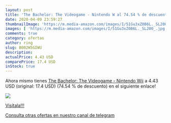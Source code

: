 ```yaml
---
layout: post
title: 'The Bachelor: The Videogame - Nintendo W al 74.54 % de descuento'
date: 2020-04-09 23:59:27
thumbnailImage: 'https://m.media-amazon.com/images/I/51Gu3xZ0B6L._SL200_.jpg'
images: [ 'https://m.media-amazon.com/images/I/51Gu3xZ0B6L._SL200_.jpg' ]
comments: true
category: ofertas
author: ring
slug: B002W5GIWU
description:
actualPrice: 4.43 USD
comparePrice: 17.4 USD
inStock: true
---
```


Ahora mismo tienes [The Bachelor: The Videogame - Nintendo Wii](https://www.amazon.com/dp/B002W5GIWU/?tag=redken08-20) a 4.43 USD (original: 17.4 USD) (74.54 %  de descuento) en el siguiente enlace!

[![](https://m.media-amazon.com/images/I/51Gu3xZ0B6L._SL200_.jpg)](https://www.amazon.com/dp/B002W5GIWU/?tag=redken08-20)

[Visítala!!!](https://www.amazon.com/dp/B002W5GIWU/?tag=redken08-20)

[Consulta otras ofertas en nuestro canal de telegram](https://t.me/s/ofertas25)
